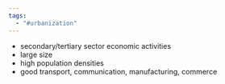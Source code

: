 ```yaml
---
tags:
  - "#urbanization"
---
```

- secondary/tertiary sector economic activities
- large size
- high population densities
- good transport, communication, manufacturing, commerce

